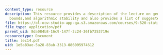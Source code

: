 ```yaml
---
content_type: resource
description: This resource provides a description of the lecture on generalization
  bounds,and algorithmic stability and also provides a list of suggested readings.
file: https://ol-ocw-studio-app-qa.s3.amazonaws.com/courses/9-520-statistical-learning-theory-and-applications-spring-2006/1e5a83ae5a2883ab3313086095974612_lec14.pdf
file_type: application/pdf
parent_uid: 8da084b8-16c9-147f-2c24-36fb7353719e
resourcetype: Document
title: lec14.pdf
uid: 1e5a83ae-5a28-83ab-3313-086095974612
---
```

